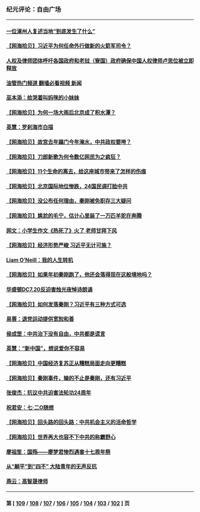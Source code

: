 ### 纪元评论：自由广场
---
#### [一位涿州人复述当地“到底发生了什么”](../../pages/nsc993/n14047953.md?08050330) 
#### [【网海拾贝】习近平为何任命外行做新的火箭军司令？](../../pages/nsc993/n14047943.md?08050330) 
#### [人权及律师团体呼吁各国政府和老挝（寮国）政府确保中国人权律师卢思位被立即释放](../../pages/nsc993/n14047243.md?08050330) 
#### [油管热门频道 翻墙必看视频 新闻](ok?08050330)
#### [巫本添：给哭着叫妈咪的小妹妹](../../pages/nsc993/n14047233.md?08050330) 
#### [【网海拾贝】为何一场大雨后北京成了积水潭？](../../pages/nsc993/n14047211.md?08050330) 
#### [英慧：罗刹海市白描](../../pages/nsc993/n14046376.md?08050330) 
#### [【网海拾贝】故宫去年蹋门今年淹水，中共政权要垮？](../../pages/nsc993/n14045749.md?08050330) 
#### [【网海拾贝】刀郎新歌为何令数亿网民为之疯狂？](../../pages/nsc993/n14045030.md?08050330) 
#### [【网海拾贝】11个生命的离去，给这座城市带来了怎样的伤痕](../../pages/nsc993/n14044808.md?08050330) 
#### [【网海拾贝】北京国际地位惨跌，24国民调打脸中共](../../pages/nsc993/n14044570.md?08050330) 
#### [【网海拾贝】没公布任何理由，秦刚被免职存三大疑问](../../pages/nsc993/n14044130.md?08050330) 
#### [【网海拾贝】尴尬的毛宁，估计心里装了一万匹羊驼在奔腾](../../pages/nsc993/n14043593.md?08050330) 
#### [网文：小学生作文《热死了》火了 老师甘拜下风](../../pages/nsc993/n14043061.md?08050330) 
#### [【网海拾贝】经济形势严峻 习近平无计可施？](../../pages/nsc993/n14042096.md?08050330) 
#### [Liam O’Neill：我的人生转机](../../pages/nsc993/n14042056.md?08050330) 
#### [【网海拾贝】如果年初秦刚跑了，他还会落得现在这般境地吗？](../../pages/nsc993/n14041401.md?08050330) 
#### [华盛顿DC7.20反迫害烛光夜悼诗朗诵](../../pages/nsc993/n14041055.md?08050330) 
#### [【网海拾贝】如何发落秦刚？习近平有三种方式可选](../../pages/nsc993/n14040297.md?08050330) 
#### [易蓉：退党运动提供宽恕和善](../../pages/nsc993/n14040280.md?08050330) 
#### [侯成罡：中共治下没有自由，中共都是谎言](../../pages/nsc993/n14039331.md?08050330) 
#### [英慧：“新中国”，想说爱你不容易](../../pages/nsc993/n14039324.md?08050330) 
#### [【网海拾贝】中国经济复苏正从糟糕局面走向更糟糕](../../pages/nsc993/n14039281.md?08050330) 
#### [【网海拾贝】秦刚事件，输的不止是秦刚，还有习近平](../../pages/nsc993/n14038423.md?08050330) 
#### [张俊杰：抗议中共迫害法轮功24周年](../../pages/nsc993/n14038104.md?08050330) 
#### [祝君安：七·二O随想](../../pages/nsc993/n14037469.md?08050330) 
#### [【网海拾贝】回头路的回头路：中共机会主义的活命哲学](../../pages/nsc993/n14036607.md?08050330) 
#### [【网海拾贝】世界再大也容不下中共的称霸野心](../../pages/nsc993/n14035979.md?08050330) 
#### [廖祖笙：国殇——廖梦君惨烈遇害十七周年祭](../../pages/nsc993/n14035636.md?08050330) 
#### [从“躺平”到“四不” 大陆青年的无声反抗](../../pages/nsc993/n14034924.md?08050330) 
#### [燕云：高智晟律师](../../pages/nsc993/n14034945.md?08050330) 

---
#### 第 [ [109](./109.md?08050330) / [108](./108.md?08050330) / [107](./107.md?08050330) / [106](./106.md?08050330) / [105](./105.md?08050330) / [104](./104.md?08050330) / [103](./103.md?08050330) / [102](./102.md?08050330) ] 页
